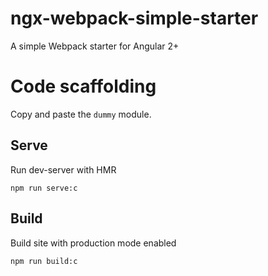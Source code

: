 # ngx-webpack-simple-starter
A simple Webpack starter for Angular 2+

# Code scaffolding
Copy and paste the `dummy` module.

## Serve

Run dev-server with HMR

```
npm run serve:c
```

## Build

Build site with production mode enabled

```
npm run build:c
```



